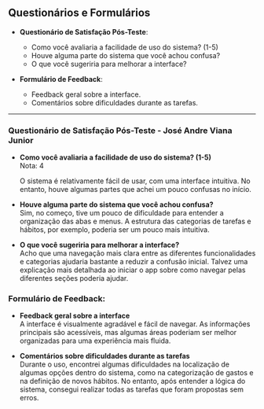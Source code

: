 ## **Questionários e Formulários**
- **Questionário de Satisfação Pós-Teste**:
  - Como você avaliaria a facilidade de uso do sistema? (1-5)
  - Houve alguma parte do sistema que você achou confusa?
  - O que você sugeriria para melhorar a interface?

- **Formulário de Feedback**:
  - Feedback geral sobre a interface.
  - Comentários sobre dificuldades durante as tarefas.

---

### Questionário de Satisfação Pós-Teste - José Andre Viana Junior
- **Como você avaliaria a facilidade de uso do sistema? (1-5)**  
  Nota: 4

  O sistema é relativamente fácil de usar, com uma interface intuitiva. No entanto, houve algumas partes que achei um pouco confusas no início.

- **Houve alguma parte do sistema que você achou confusa?**  
  Sim, no começo, tive um pouco de dificuldade para entender a organização das abas e menus. A estrutura das categorias de tarefas e hábitos, por exemplo, poderia ser um pouco mais intuitiva.

- **O que você sugeriria para melhorar a interface?**  
  Acho que uma navegação mais clara entre as diferentes funcionalidades e categorias ajudaria bastante a reduzir a confusão inicial. Talvez uma explicação mais detalhada ao iniciar o app sobre como navegar pelas diferentes seções poderia ajudar.

### Formulário de Feedback:
- **Feedback geral sobre a interface**  
  A interface é visualmente agradável e fácil de navegar. As informações principais são acessíveis, mas algumas áreas poderiam ser melhor organizadas para uma experiência mais fluida.

- **Comentários sobre dificuldades durante as tarefas**  
  Durante o uso, encontrei algumas dificuldades na localização de algumas opções dentro do sistema, como na categorização de gastos e na definição de novos hábitos. No entanto, após entender a lógica do sistema, consegui realizar todas as tarefas que foram propostas sem erros.
